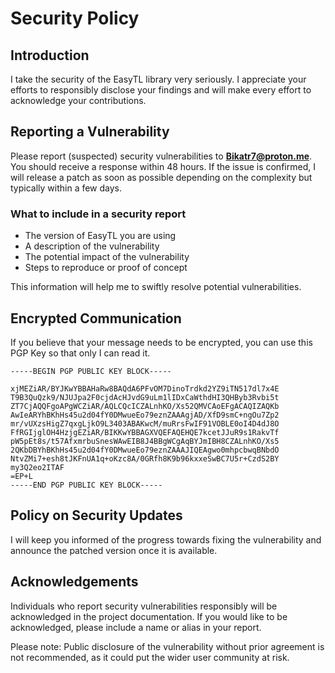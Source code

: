 # Security Policy

## Introduction

I take the security of the EasyTL library very seriously. I appreciate your efforts to responsibly disclose your findings and will make every effort to acknowledge your contributions.

## Reporting a Vulnerability

Please report (suspected) security vulnerabilities to **[Bikatr7@proton.me](mailto:Bikatr7@proton.me)**. You should receive a response within 48 hours. If the issue is confirmed, I will release a patch as soon as possible depending on the complexity but typically within a few days.

### What to include in a security report

- The version of EasyTL you are using
- A description of the vulnerability
- The potential impact of the vulnerability
- Steps to reproduce or proof of concept

This information will help me to swiftly resolve potential vulnerabilities.

## Encrypted Communication

If you believe that your message needs to be encrypted, you can use this PGP Key so that only I can read it.
```plaintext
-----BEGIN PGP PUBLIC KEY BLOCK-----

xjMEZiAR/BYJKwYBBAHaRw8BAQdA6PFvOM7DinoTrdkd2YZ9iTN517dl7x4E
T9B3QuQzk9/NJUJpa2F0cjdAcHJvdG9uLm1lIDxCaWthdHI3QHByb3Rvbi5t
ZT7CjAQQFgoAPgWCZiAR/AQLCQcICZALnhKO/Xs52QMVCAoEFgACAQIZAQKb
AwIeARYhBKhHs45u2d04fY0DMwueEo79eznZAAAgjAD/XfD9smC+ngOu7Zp2
mr/vUXzsHigZ7qxgLjkO9L3403ABAKwcM/muRrsFwIF91VOBLE0oI4D4dJ8O
FfRGIjglOH4HzjgEZiAR/BIKKwYBBAGXVQEFAQEHQE7kcetJJuR9s1RakvTf
pW5pEt8s/t57AfxmrbuSnesWAwEIB8J4BBgWCgAqBYJmIBH8CZALnhKO/Xs5
2QKbDBYhBKhHs45u2d04fY0DMwueEo79eznZAAAJIQEAgwo0mhpcbwqBNbdO
NtvZMi7+esh8tJKFnUA1q+oKzc8A/0GRfh8K9b96kxxeSwBC7U5r+CzdS2BY
my3Q2eo2ITAF
=EP+L
-----END PGP PUBLIC KEY BLOCK-----
```

## Policy on Security Updates

I will keep you informed of the progress towards fixing the vulnerability and announce the patched version once it is available.

## Acknowledgements

Individuals who report security vulnerabilities responsibly will be acknowledged in the project documentation. If you would like to be acknowledged, please include a name or alias in your report.

Please note: Public disclosure of the vulnerability without prior agreement is not recommended, as it could put the wider user community at risk.